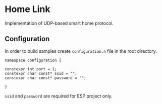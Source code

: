 # Home Link
Implementation of UDP-based smart home protocol.

## Configuration
In order to build samples create `configuration.h` file in the root directory.

```
namespace configuration {

constexpr int port = 1;
constexpr char const* ssid = "";
constexpr char const* password = "";

}
```
`ssid` and `password` are required for ESP project only.
